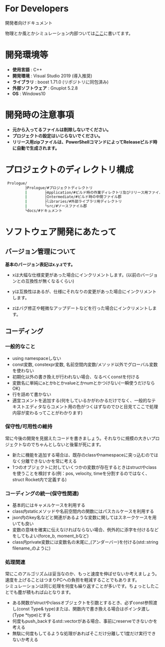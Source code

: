 # For Developers
  開発者向けドキュメント

  物理とか風とかシミュレーション内部ついては[ここ](https://raw.githubusercontent.com/FROM-THE-EARTH/Prologue/master/docs/DYNAMICS.md)に書いてます。

# 開発環境等
  - **使用言語** : C++
  - **開発環境** : Visual Studio 2019 (導入推奨)
  - **ライブラリ** : boost 1.71.0 (リポジトリに同包済み)
  - **外部ソフトウェア** : Gnuplot 5.2.8
  - **OS** : Windows10

# 開発時の注意事項
 - **元から入ってるファイルは削除しないでください。**
 - **プロジェクトの設定はいじらないでください。**
 - **リリース用zipファイルは、PowerShellコマンドによってReleaseビルド時に自動で生成されます。**

# プロジェクトのディレクトリ構成
```bash
 Prologue/
         ├Prologue/#プロジェクトディレクトリ
         |        ├Application/#ビルド時の作業ディレクトリ及びリリース用ファイル群
         |        ├Intermediate/#ビルド時の中間ファイル郡
         |        ├libraries/#外部ライブラリ用ディレクトリ
         |        └src/#ソースファイル郡
         └docs/#ドキュメント
```

 

# ソフトウェア開発にあたって
## バージョン管理について
**基本のバージョン表記はx.y.zです。**

- xは大幅な仕様変更があった場合にインクリメントします。(以前のバージョンとの互換性が無くなるくらい)

- yは互換性はあるが、仕様にそれなりの変更があった場合にインクリメントします。

- zはバグ修正や軽微なアップデートなどを行った場合にインクリメントします。

## コーディング
### 一般的なこと
- using namespaceしない
- const変数, constexpr変数, 名前空間内変数/メソッド以外でグローバル変数を使わない
- 初期化以外の書き換えが行われない場合、なるべくconstを付ける
- 変数名に単純にaとかbとかvalueとかnumとかつけない(一瞬使うだけならOK)
- 行を詰めて書かない
- 適宜コメントを追加する(何をしているかがわかるだけでなく、一般的なテキストエディタならコメント用の色がつくはずなのでひと目見てここで処理内容が変わるってことがわかります)

### 保守性/可用性の維持
常に今後の開発を見据えたコードを書きましょう。それなりに規模の大きいプロジェクトなのでちゃんとしないと後輩が死にます。
- 新たに機能を追加する場合は、既存のclassやnamespaceに突っ込むのではなく分離できないかを常に考える
- 1つのオブジェクトに対していくつかの変数が存在するときはstructやclassを使うことを検討する(例：pos, velocity, timeを分割するのではなく、struct Rocket内で定義する)

### コーディングの統一(保守性関連)
- 基本的にはキャメルケースを利用する
- class内staticメソッドや名前空間内の関数にはパスカルケースを利用する
- json内のkey名などと関連があるような変数に関してはスネークケースを用いても良い
- 変数の意味を確実に伝えなければならない場合、例外的に添字を付けるなどをしてもよい(force_b, moment_bなど)
- class内private変数には変数名の末尾に_(アンダーバー)を付ける(std::string filename_のように)

### 処理関連
常にこのアルゴリズムは妥当なのか、もっと速度を伸ばせないか考えましょう。<br>
速度を上げることはつまりPCへの負担を軽減することでもあります。<br>
シミュレーションは同じ処理を何度も繰り返すことが多いです。ちょっとしたことでも塵が積もれば山となります。
- ある関数がstructやclassオブジェクトを引数とするとき、必ずconst参照渡し(const Type& type)または、関数内で書き換える場合はポインタ渡し(Type *type)とする
- 何度もpush_backするstd::vectorがある場合、事前にreserveできないかを考える
- 無駄に何度もしてるような処理があればそこだけ分離して1度だけ実行できないか考える